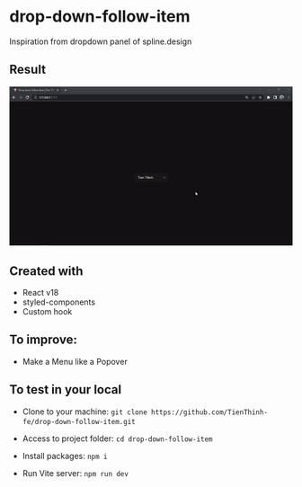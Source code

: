 # drop-down-follow-item

Inspiration from dropdown panel of spline.design

## Result

![Demo](./description/result.gif)

## Created with

- React v18
- styled-components
- Custom hook

## To improve:
- Make a Menu like a Popover

## To test in your local

- Clone to your machine:
  `git clone https://github.com/TienThinh-fe/drop-down-follow-item.git`
  
- Access to project folder: `cd drop-down-follow-item`

- Install packages: `npm i`

- Run Vite server: `npm run dev`
